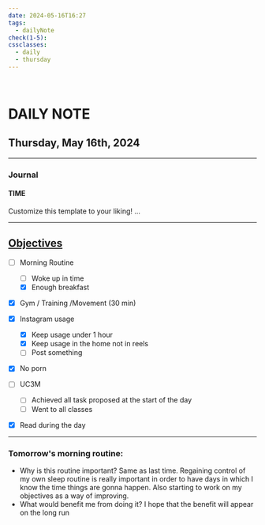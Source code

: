 ```yaml
---
date: 2024-05-16T16:27
tags:
  - dailyNote
check(1-5): 
cssclasses:
  - daily
  - thursday
---
```

  
# DAILY NOTE
## Thursday, May 16th, 2024

***
### Journal
#### TIME
Customize this template to your liking!
...
***

## [Objectives](Objectives%20from%20March%2023%20to%20September%2023%20)

- [ ] Morning Routine
	- [ ] Woke up in time
	- [x] Enough breakfast

- [x] Gym / Training /Movement (30 min)

- [x]  Instagram usage
	- [x] Keep usage under 1 hour
	- [x] Keep usage in the home not in reels
	- [ ] Post something

- [x] No porn 

- [ ] UC3M
	- [ ] Achieved all task proposed at the start of the day
	- [ ] Went to all classes

- [x] Read during the day


---
### Tomorrow's morning routine: 
+ Why is this routine important?
Same as last time. Regaining control of my own sleep routine is really important in order to have days in which I know the time things are gonna happen. Also starting to work on my objectives as a way of improving. 
+ What would benefit me from doing it?
I hope that the benefit will appear on the long run